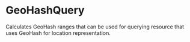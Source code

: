 # GeoHashQuery

Calculates GeoHash ranges that can be used for querying resource that uses GeoHash for location representation.
